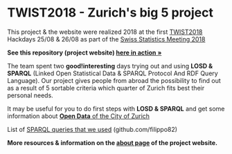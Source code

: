 # TWIST2018 - Zurich's big 5 project

This project & the website were realized 2018 at the first [TWIST2018](https://www.stadt-zuerich.ch/portal/de/index/ogd/anwendungen/2018/TWIST2018.html) Hackdays 25/08 & 26/08 as part of the [Swiss Statistics Meeting 2018](https://statistiktage.ch/en/)

**See this repository (project website) [here in action »](https://su-pa.net/twist2018)**

The team spent two **good!interesting** days trying out and using **LOSD & SPARQL** (Linked Open Statistical Data & SPARQL Protocol And RDF Query Language). Our project gives people from abroad the possibility to find out as a result of 5 sortable criteria which quarter of Zurich fits best their personal needs.

It may be useful for you to do first steps with **LOSD & SPARQL** and get some information about [**Open Data** of the City of Zurich](https://data.stadt-zuerich.ch/)

List of [SPARQL queries that we used](https://github.com/filippo82/twist2018_linked_data_6/blob/master/queries.md) (github.com/filippo82)

**More resources & information on the [about page](https://su-pa.net/twist2018/about.html) of the project website.**
